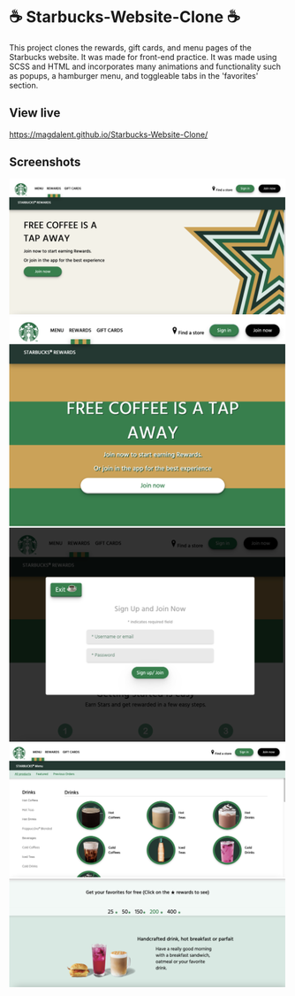 # ☕️  Starbucks-Website-Clone ☕️
This project clones the rewards, gift cards, and menu pages of the Starbucks website. It was made for front-end practice. It was made using SCSS and HTML and incorporates many animations and functionality such as popups, a hamburger menu, and toggleable tabs in the 'favorites' section.
## View live
https://magdalent.github.io/Starbucks-Website-Clone/
## Screenshots
<img src="https://github.com/magdalent/Starbucks-Website-Clone/blob/main/img1.png" alt="drawing" width="500"/>
<img src="https://github.com/magdalent/Starbucks-Website-Clone/blob/main/img2.png" alt="drawing" width="500"/>
<img src="https://github.com/magdalent/Starbucks-Website-Clone/blob/main/img3.png" alt="drawing" width="500"/>
<img src="https://github.com/magdalent/Starbucks-Website-Clone/blob/main/img4.png" alt="drawing" width="500"/>
<img src="https://github.com/magdalent/Starbucks-Website-Clone/blob/main/img5.png" alt="drawing" width="500"/>
